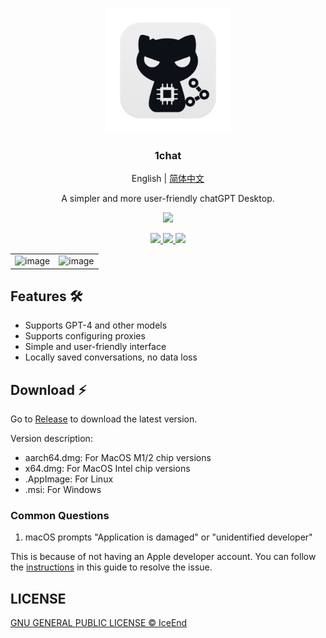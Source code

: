 <p align="center">
  <img src="./app-icon.png" width="200" />
  <h3 align="center">1chat</h3>
  <p align="center">
    <span>English</span>
    <span>|</span>
    <a href="./README-ZH_CN.md">简体中文</a>
  </p>
  <p align="center">A simpler and more user-friendly chatGPT Desktop.</p>
  <p align="center">
    <img src="https://img.shields.io/badge/platform-masOS%20%7C%20Linux%20%7C%20Windows-lightgrey.svg?style=for-the-badge" />
  </p>
  <p align="center">
    <a target="__blank" href="https://github.com/IceEnd/1chat/releases">
      <img src="https://img.shields.io/github/release/iceend/1chat.svg?style=for-the-badge" />
    </a>
    <a target="__blank" href="https://github.com/IceEnd/1chat/actions">
      <img src="https://img.shields.io/github/actions/workflow/status/iceend/1chat/publish.yml?style=for-the-badge">
    </a>
    <a target="__blank" href="https://github.com/IceEnd/1chat/blob/master/LICENSE">
      <img src="https://img.shields.io/github/license/IceEnd/1chat.svg?style=for-the-badge" />
    </a>
  </p>
</p>

| | |
|:-------:|:-----:|
| ![image](https://user-images.githubusercontent.com/11556339/239234826-b5badc1a-f602-4d5f-bf31-c9a3e05d1cb4.png) | ![image](https://user-images.githubusercontent.com/11556339/239234871-08575f71-320e-4fac-8b9a-769d6304ede3.png) |

## Features :hammer_and_wrench:

- Supports GPT-4 and other models
- Supports configuring proxies
- Simple and user-friendly interface
- Locally saved conversations, no data loss

## Download :zap:

Go to [Release](https://github.com/IceEnd/1chat/releases) to download the latest version.

Version description:

- aarch64.dmg: For MacOS M1/2 chip versions
- x64.dmg: For MacOS Intel chip versions
- .AppImage: For Linux
- .msi: For Windows

### Common Questions

1. macOS prompts "Application is damaged" or "unidentified developer"

This is because of not having an Apple developer account. You can follow the [instructions](https://iboysoft.com/news/app-is-damaged-and-cannot-be-opened.html) in this guide to resolve the issue.

## LICENSE

[GNU GENERAL PUBLIC LICENSE © IceEnd](./LICENSE)

